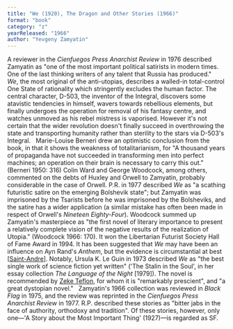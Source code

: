 ```yaml
---
title: "We (1920), The Dragon and Other Stories (1966)"
format: "book"
category: "z"
yearReleased: "1966"
author: "Yevgeny Zamyatin"
---
```

A reviewer in the _Cienfuegos Press Anarchist Review_ in 1976 described Zamyatin as  "one of the most important political satirists in modern times. One of the last  thinking writers of any talent that Russia has produced."
 
_We_, the most original of the anti-utopias, describes a walled-in total-control One State of rationality which stringently excludes the human factor. The central character, D-503, the inventor of the Integral, discovers some atavistic tendencies in himself, wavers towards rebellious elements, but finally undergoes the operation for removal of his fantasy centre, and watches unmoved as his rebel mistress is vaporised. However it's not certain that the wider revolution doesn't finally succeed in overthrowing the state and transporting humanity rather than sterility to the stars via D-503's Integral.
 
Marie-Louise Berneri drew an optimistic conclusion from the book, in that it shows the weakness of totalitarianism, for  "A thousand years of propaganda have not succeeded in transforming men into perfect machines; an operation on their brain is necessary to carry this out." (Berneri 1950: 316) Colin Ward and George Woodcock, among others, commented on the debts of Huxley and Orwell to Zamyatin, probably considerable in the case of Orwell. P.R. in 1977 described _We_ as "a scathing futuristic satire on the emerging Bolshevik state"; but Zamyatin was imprisoned by the Tsarists before he was imprisoned by the Bolsheviks, and the satire has a wider application (a similar mistake has often been made in respect of Orwell's _Nineteen Eighty-Four_). Woodcock summed up Zamyatin's masterpiece as "the first novel of literary importance to present a relatively complete vision of the negative results of the realization of Utopia." (Woodcock 1966: 170). It won the  Libertarian Futurist Society Hall of Fame Award in 1994. It has been suggested  that _We_ may have been an influence on Ayn Rand's _Anthem_, but the  evidence is circumstantial at best [<a href="https://stpeter.im/writings/rand/zamyatin-rand.html">Saint-Andre</a>].  Notably, Ursula K. Le Guin in 1973 described _We_ as "the best single work  of science fiction yet written" ('The Stalin in the Soul', in her essay  collection _The Language of the Night_ [1979]). The novel is recommended by <a href="https://seesharppress.wordpress.com/">Zeke Teflon</a>, for whom it is  "remarkably prescient", and "a great dystopian novel."
 
Zamyatin's 1966 collection was  reviewed in _Black Flag_ in 1975, and the review was reprinted in  the _Cienfuegos Press Anarchist Review_ in 1977. R.P. described  these stories as "bitter jabs in the face of authority, orthodoxy and  tradition". Of these stories, however, only one—'A Story about the  Most Important Thing' (1927)—is regarded as SF.
